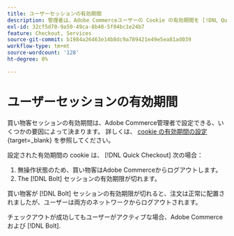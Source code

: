 ```yaml
---
title: ユーザーセッションの有効期間
description: 管理者は、Adobe Commerceユーザーの Cookie の有効期間を [!DNL Quick Checkout] 拡張子。
exl-id: 32cf5d70-9a50-49ca-8b40-5f04bc1e24b7
feature: Checkout, Services
source-git-commit: b1984a26463e14b8dc9a789421e49e5ea81ad039
workflow-type: tm+mt
source-wordcount: '128'
ht-degree: 0%

---
```


# ユーザーセッションの有効期間

買い物客セッションの有効期間は、Adobe Commerce管理者で設定できる、いくつかの要因によって決まります。 詳しくは、 [cookie の有効期間の設定](https://experienceleague.adobe.com/docs/commerce-admin/customers/customer-accounts/configure/customer-online-options.html){target=_blank} を参照してください。

設定された有効期間の cookie は、 [!DNL Quick Checkout] 次の場合：

1. 無操作状態のため、買い物客はAdobe Commerceからログアウトします。
1. The [!DNL Bolt] セッションの有効期限が切れます。

買い物客が [!DNL Bolt] セッションの有効期限が切れると、注文は正常に配置されましたが、ユーザーは両方のネットワークからログアウトされます。

チェックアウトが成功してもユーザーがアクティブな場合、Adobe Commerceおよび [!DNL Bolt].
